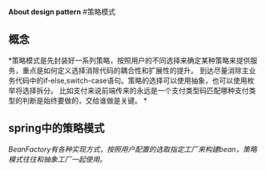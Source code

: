 **About design pattern**
#策略模式
## 概念
*策略模式是先封装好一系列策略，按照用户的不同选择来确定某种策略来提供服务，重点是如何定义选择消除代码的耦合性和扩展性的提升。
到达尽量消除主业务代码中的if-else,switch-case语句。策略的选择可以使用抽象，也可以使用枚举将选择拆分。
比如支付来说前端传来的永远是一个支付类型码匹配哪种支付类型的判断是始终要做的，交给谁做是关键。
*

## spring中的策略模式
*BeanFactory有各种实现方式，按照用户配置的选取指定工厂来构建bean，策略模式往往和抽象工厂一起使用。*
